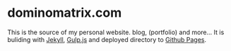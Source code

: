 # dominomatrix.com

This is the source of my personal website. blog, (portfolio) and more... 
It is buliding with [Jekyll](http://jekyllrb.com/), [Gulp.js](http://gulpjs.com/) and deployed directory to [Github Pages](https://pages.github.com/).
